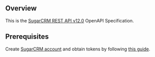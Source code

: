## Overview

This is the [SugarCRM REST API v12.0](https://support.sugarcrm.com/Documentation/Sugar_Developer/Sugar_Developer_Guide_12.0/Integration/Web_Services/REST_API/) OpenAPI Specification.
## Prerequisites

Create [SugarCRM account](https://www.sugarcrm.com/au/?utm_source=google.com&utm_medium=organic) and obtain tokens by following [this guide](https://support.sugarcrm.com/Documentation/Sugar_Developer/Sugar_Developer_Guide_12.0/Integration/Web_Services/REST_API/#Authentication).
